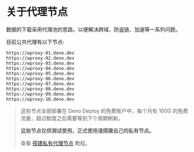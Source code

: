 # 关于代理节点

数据的下载采用代理池的思路，以便解决跨域、防盗链、加速等一系列问题。

目前公共代理有以下节点:
```
https://wproxy-01.deno.dev
https://wproxy-02.deno.dev
https://wproxy-03.deno.dev
https://wproxy-04.deno.dev
https://wproxy-05.deno.dev
https://wproxy-06.deno.dev
https://wproxy-07.deno.dev
https://wproxy-08.deno.dev
https://wproxy-09.deno.dev
https://wproxy-10.deno.dev
```

> 这些节点全部部署在 Deno Deploy 的免费账户中，每个月有 100G 的免费流量，超过额度之后需要等到下个周期刷新。
>
> **这些节点仅供测试使用，正式使用请搭建自己的私有节点。**
>
> 查看 [搭建私有代理节点](private-proxy) 教程。
